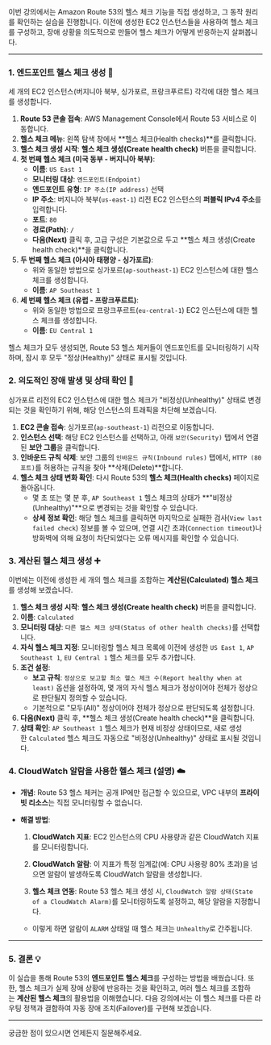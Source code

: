 
이번 강의에서는 Amazon Route 53의 헬스 체크 기능을 직접 생성하고, 그 동작 원리를 확인하는 실습을 진행합니다. 이전에 생성한 EC2 인스턴스들을 사용하여 헬스 체크를 구성하고, 장애 상황을 의도적으로 만들어 헬스 체크가 어떻게 반응하는지 살펴봅니다.

---

### 1. 엔드포인트 헬스 체크 생성 🚀

세 개의 EC2 인스턴스(버지니아 북부, 싱가포르, 프랑크푸르트) 각각에 대한 헬스 체크를 생성합니다.

1. **Route 53 콘솔 접속**: AWS Management Console에서 Route 53 서비스로 이동합니다.
2. **헬스 체크 메뉴**: 왼쪽 탐색 창에서 **헬스 체크(Health checks)**를 클릭합니다.
3. **헬스 체크 생성 시작**: **헬스 체크 생성(Create health check)** 버튼을 클릭합니다.
4. **첫 번째 헬스 체크 (미국 동부 - 버지니아 북부)**:
    - **이름**: `US East 1`
    - **모니터링 대상**: `엔드포인트(Endpoint)`
    - **엔드포인트 유형**: `IP 주소(IP address)` 선택
    - **IP 주소**: 버지니아 북부(`us-east-1`) 리전 EC2 인스턴스의 **퍼블릭 IPv4 주소**를 입력합니다.
    - **포트**: `80`
    - **경로(Path)**: `/`
    - **다음(Next)** 클릭 후, 고급 구성은 기본값으로 두고 **헬스 체크 생성(Create health check)**을 클릭합니다.
5. **두 번째 헬스 체크 (아시아 태평양 - 싱가포르)**:
    - 위와 동일한 방법으로 싱가포르(`ap-southeast-1`) EC2 인스턴스에 대한 헬스 체크를 생성합니다.
    - **이름**: `AP Southeast 1`
6. **세 번째 헬스 체크 (유럽 - 프랑크푸르트)**:
    - 위와 동일한 방법으로 프랑크푸르트(`eu-central-1`) EC2 인스턴스에 대한 헬스 체크를 생성합니다.
    - **이름**: `EU Central 1`

헬스 체크가 모두 생성되면, Route 53 헬스 체커들이 엔드포인트를 모니터링하기 시작하며, 잠시 후 모두 "정상(Healthy)" 상태로 표시될 것입니다.

### 2. 의도적인 장애 발생 및 상태 확인 🚨

싱가포르 리전의 EC2 인스턴스에 대한 헬스 체크가 "비정상(Unhealthy)" 상태로 변경되는 것을 확인하기 위해, 해당 인스턴스의 트래픽을 차단해 보겠습니다.

1. **EC2 콘솔 접속**: 싱가포르(`ap-southeast-1`) 리전으로 이동합니다.
2. **인스턴스 선택**: 해당 EC2 인스턴스를 선택하고, 아래 `보안(Security)` 탭에서 연결된 **보안 그룹**을 클릭합니다.
3. **인바운드 규칙 삭제**: 보안 그룹의 `인바운드 규칙(Inbound rules)` 탭에서, `HTTP (80 포트)`를 허용하는 규칙을 찾아 **삭제(Delete)**합니다.
4. **헬스 체크 상태 변화 확인**: 다시 Route 53의 **헬스 체크(Health checks)** 페이지로 돌아옵니다.
    - 몇 초 또는 몇 분 후, `AP Southeast 1` 헬스 체크의 상태가 **"비정상(Unhealthy)"**으로 변경되는 것을 확인할 수 있습니다.
    - **상세 정보 확인**: 해당 헬스 체크를 클릭하면 마지막으로 실패한 검사(`View last failed check`) 정보를 볼 수 있으며, 연결 시간 초과(`Connection timeout`)나 방화벽에 의해 요청이 차단되었다는 오류 메시지를 확인할 수 있습니다.

### 3. 계산된 헬스 체크 생성 ➕

이번에는 이전에 생성한 세 개의 헬스 체크를 조합하는 **계산된(Calculated) 헬스 체크**를 생성해 보겠습니다.

1. **헬스 체크 생성 시작**: **헬스 체크 생성(Create health check)** 버튼을 클릭합니다.
2. **이름**: `Calculated`
3. **모니터링 대상**: `다른 헬스 체크 상태(Status of other health checks)`를 선택합니다.
4. **자식 헬스 체크 지정**: 모니터링할 헬스 체크 목록에 이전에 생성한 `US East 1`, `AP Southeast 1`, `EU Central 1` 헬스 체크를 모두 추가합니다.
5. **조건 설정**:
    - **보고 규칙**: `정상으로 보고할 최소 헬스 체크 수(Report healthy when at least)` 옵션을 설정하여, 몇 개의 자식 헬스 체크가 정상이어야 전체가 정상으로 판단될지 정의할 수 있습니다.
    - 기본적으로 "모두(All)" 정상이어야 전체가 정상으로 판단되도록 설정합니다.
6. **다음(Next)** 클릭 후, **헬스 체크 생성(Create health check)**을 클릭합니다.
7. **상태 확인**: `AP Southeast 1` 헬스 체크가 현재 비정상 상태이므로, 새로 생성한 `Calculated` 헬스 체크도 자동으로 "비정상(Unhealthy)" 상태로 표시될 것입니다.

### 4. CloudWatch 알람을 사용한 헬스 체크 (설명) ☁️

- **개념**: Route 53 헬스 체커는 공개 IP에만 접근할 수 있으므로, VPC 내부의 **프라이빗 리소스**는 직접 모니터링할 수 없습니다.
    
- **해결 방법**:
    
    1. **CloudWatch 지표**: EC2 인스턴스의 CPU 사용량과 같은 CloudWatch 지표를 모니터링합니다.
        
    2. **CloudWatch 알람**: 이 지표가 특정 임계값(예: CPU 사용량 80% 초과)을 넘으면 알람이 발생하도록 CloudWatch 알람을 생성합니다.
        
    3. **헬스 체크 연동**: Route 53 헬스 체크 생성 시, `CloudWatch 알람 상태(State of a CloudWatch Alarm)`를 모니터링하도록 설정하고, 해당 알람을 지정합니다.
        
    
    - 이렇게 하면 알람이 `ALARM` 상태일 때 헬스 체크는 `Unhealthy`로 간주됩니다.
        

---

### 5. 결론 💡

이 실습을 통해 Route 53의 **엔드포인트 헬스 체크**를 구성하는 방법을 배웠습니다. 또한, 헬스 체크가 실제 장애 상황에 반응하는 것을 확인하고, 여러 헬스 체크를 조합하는 **계산된 헬스 체크**의 활용법을 이해했습니다. 다음 강의에서는 이 헬스 체크를 다른 라우팅 정책과 결합하여 자동 장애 조치(Failover)를 구현해 보겠습니다.

---

궁금한 점이 있으시면 언제든지 질문해주세요.